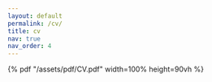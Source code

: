 ```yaml
---
layout: default
permalink: /cv/
title: cv
nav: true
nav_order: 4
---
```


{% pdf "/assets/pdf/CV.pdf" width=100% height=90vh %}